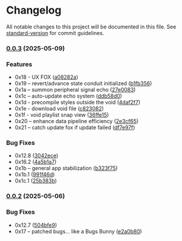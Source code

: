 # Changelog

All notable changes to this project will be documented in this file. See [standard-version](https://github.com/conventional-changelog/standard-version) for commit guidelines.

### [0.0.3](https://github.com/wxn0brP/VoidTube/compare/v0.0.2...v0.0.3) (2025-05-09)


### Features

* 0x18 - UX FOX ([a08282a](https://github.com/wxn0brP/VoidTube/commit/a08282a8bbda0a6ad4c2a660e453258a216dc908))
* 0x19 – revert/advance state conduit initialized ([b1fb356](https://github.com/wxn0brP/VoidTube/commit/b1fb356abdbfb1c2046cbf306c4e6d2f682fc65c))
* 0x1a – summon peripheral signal echo ([27e0083](https://github.com/wxn0brP/VoidTube/commit/27e0083707a0a4a2831d784298173f5791e3a5d5))
* 0x1c – auto-update echo system ([ddb58d0](https://github.com/wxn0brP/VoidTube/commit/ddb58d04880bec1f702348e28ed35d0c7e018b30))
* 0x1d - precompile styles outside the void ([4daf2f7](https://github.com/wxn0brP/VoidTube/commit/4daf2f77126f2a04511e7865528ea4e6d4341a37))
* 0x1e - download void file ([c823082](https://github.com/wxn0brP/VoidTube/commit/c823082c51c6f69a30dd5b5c02c7d80a56a1c884))
* 0x1f - void playlist snap view ([36ffe15](https://github.com/wxn0brP/VoidTube/commit/36ffe15c4cc02367e0239891a2caaf3bceb0a9db))
* 0x20 – enhance data pipeline efficiency ([2e3cf65](https://github.com/wxn0brP/VoidTube/commit/2e3cf65257fff6c223e3def506b9ea04d036f344))
* 0x21 – catch update fox if update failed ([df7e97f](https://github.com/wxn0brP/VoidTube/commit/df7e97f4aea4c8a0ec6314b32dec1b098f07a6ca))


### Bug Fixes

* 0x12.8 ([3042ece](https://github.com/wxn0brP/VoidTube/commit/3042ece580c4f13e9ab1c1008860cb7cb6bb4de2))
* 0x16.2 ([4a5b1a7](https://github.com/wxn0brP/VoidTube/commit/4a5b1a7aec5d6cc6b20dca31cf27cadfa7386669))
* 0x1b – general app stabilization ([b323f75](https://github.com/wxn0brP/VoidTube/commit/b323f75e0fbce520eb31d7bb10bd59e827c3d453))
* 0x1b.1 ([991f46d](https://github.com/wxn0brP/VoidTube/commit/991f46d47b50bbef4bb15ba8a7117ee6e98fb36c))
* 0x1c.1 ([25b383b](https://github.com/wxn0brP/VoidTube/commit/25b383b915fc19fca712d47fd06f56ef285e720b))

### [0.0.2](https://github.com/wxn0brP/VoidTube/compare/v0.0.1...v0.0.2) (2025-05-06)


### Bug Fixes

* 0x12.7 ([504bfe9](https://github.com/wxn0brP/VoidTube/commit/504bfe9321c23ffcd1f388a157a69ccf9bb2692b))
* 0x17 – patched bugs... like a Bugs Bunny ([e2a0b80](https://github.com/wxn0brP/VoidTube/commit/e2a0b80a480cfbbbac10ae1424d56998caab9c9a))
